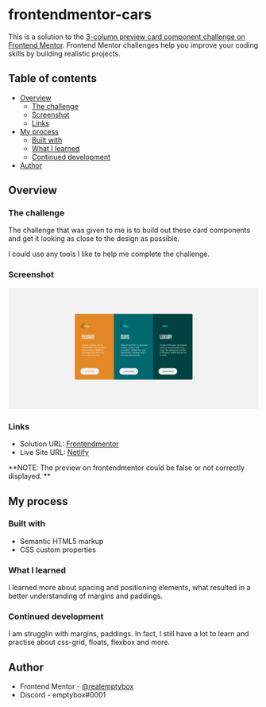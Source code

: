 # frontendmentor-cars

This is a solution to the [3-column preview card component challenge on Frontend Mentor](https://www.frontendmentor.io/challenges/3column-preview-card-component-pH92eAR2-/hub/3column-preview-card-component-i_HucBQ6s). Frontend Mentor challenges help you improve your coding skills by building realistic projects. 

## Table of contents

- [Overview](#overview)
  - [The challenge](#the-challenge)
  - [Screenshot](#screenshot)
  - [Links](#links)
- [My process](#my-process)
  - [Built with](#built-with)
  - [What I learned](#what-i-learned)
  - [Continued development](#continued-development)
- [Author](#author)



## Overview

### The challenge


The challenge that was given to me is to build out these card components and get it looking as close to the design as possible.

I could use any tools I like to help me complete the challenge. 


### Screenshot

![](./cars-component.png)



### Links

- Solution URL: [Frontendmentor](https://www.frontendmentor.io/solutions/a-card-component-using-html5-and-css3-CWxeS1UFQ)
- Live Site URL: [Netlify](https://objective-saha-4c42d8.netlify.app/)

**NOTE: The preview on frontendmentor could be false or not correctly displayed. **

## My process

### Built with

- Semantic HTML5 markup
- CSS custom properties


### What I learned

I learned more about spacing and positioning elements, what resulted in a better understanding of margins and paddings. 


### Continued development

I am strugglin with margins, paddings. In fact, I still have a lot to learn and practise about css-grid, floats, flexbox and more.



## Author

- Frontend Mentor - [@realemptybox](https://www.frontendmentor.io/profile/realemptybox)
- Discord - emptybox#0001
